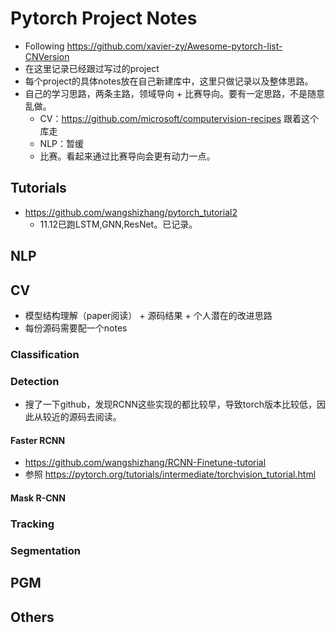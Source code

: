 # Pytorch Project Notes
- Following https://github.com/xavier-zy/Awesome-pytorch-list-CNVersion
- 在这里记录已经跟过写过的project
- 每个project的具体notes放在自己新建库中，这里只做记录以及整体思路。
- 自己的学习思路，两条主路，领域导向 + 比赛导向。要有一定思路，不是随意乱做。
	- CV：https://github.com/microsoft/computervision-recipes 跟着这个库走
	- NLP：暂缓 
	- 比赛。看起来通过比赛导向会更有动力一点。
## Tutorials
- https://github.com/wangshizhang/pytorch_tutorial2
  - 11.12已跑LSTM,GNN,ResNet。已记录。
## NLP
## CV
- 模型结构理解（paper阅读） + 源码结果 + 个人潜在的改进思路
- 每份源码需要配一个notes
### Classification
### Detection
- 搜了一下github，发现RCNN这些实现的都比较早，导致torch版本比较低，因此从较近的源码去阅读。
#### Faster RCNN
- https://github.com/wangshizhang/RCNN-Finetune-tutorial
- 参照 https://pytorch.org/tutorials/intermediate/torchvision_tutorial.html
#### Mask R-CNN
### Tracking
### Segmentation
## PGM
## Others 
